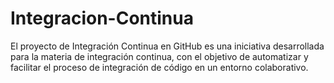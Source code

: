 # Integracion-Continua
El proyecto de Integración Continua en GitHub es una iniciativa desarrollada para la materia de integración continua, con el objetivo de automatizar y facilitar el proceso de integración de código en un entorno colaborativo.
